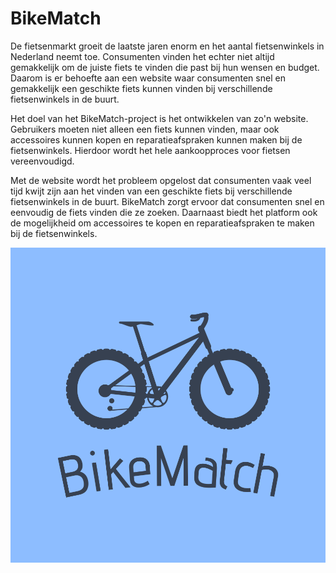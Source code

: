 # BikeMatch
De fietsenmarkt groeit de laatste jaren enorm en het aantal fietsenwinkels in Nederland neemt toe. Consumenten vinden het echter niet altijd gemakkelijk om de juiste fiets te vinden die past bij hun wensen en budget. Daarom is er behoefte aan een website waar consumenten snel en gemakkelijk een geschikte fiets kunnen vinden bij verschillende fietsenwinkels in de buurt.

Het doel van het BikeMatch-project is het ontwikkelen van zo'n website. Gebruikers moeten niet alleen een fiets kunnen vinden, maar ook accessoires kunnen kopen en reparatieafspraken kunnen maken bij de fietsenwinkels. Hierdoor wordt het hele aankoopproces voor fietsen vereenvoudigd.

Met de website wordt het probleem opgelost dat consumenten vaak veel tijd kwijt zijn aan het vinden van een geschikte fiets bij verschillende fietsenwinkels in de buurt. BikeMatch zorgt ervoor dat consumenten snel en eenvoudig de fiets vinden die ze zoeken. Daarnaast biedt het platform ook de mogelijkheid om accessoires te kopen en reparatieafspraken te maken bij de fietsenwinkels.

![BikeMatch logo](./Images/Logo/logo-color.png)
